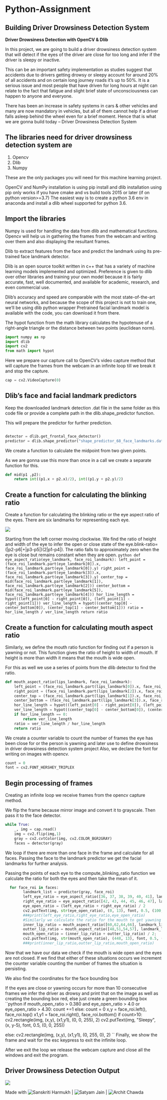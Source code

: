 # Python-Assignment

## Building Driver Drowsiness Detection System

**Driver Drowsiness Detection with OpenCV & Dlib**

In this project, we are going to build a driver drowsiness detection system that will detect if the eyes of the driver are close for too long and infer if the driver is sleepy or inactive.

This can be an important safety implementation as studies suggest that accidents due to drivers getting drowsy or sleepy account for around 20% of all accidents and on certain long journey roads it’s up to 50%. It is a serious issue and most people that have driven for long hours at night can relate to the fact that fatigue and slight brief state of unconsciousness can happen to anyone and everyone.

There has been an increase in safety systems in cars & other vehicles and many are now mandatory in vehicles, but all of them cannot help if a driver falls asleep behind the wheel even for a brief moment. Hence that is what we are gonna build today – Driver Drowsiness Detection System

## The libraries need for driver drowsiness detection system are

1. Opencv
2. Dlib
3. Numpy

These are the only packages you will need for this machine learning project.

OpenCV and NumPy installation is using pip install and dlib installation using pip only works if you have cmake and vs build tools 2015 or later (if on python version>=3.7)
The easiest way is to create a python 3.6 env in anaconda and install a dlib wheel supported for python 3.6. 

## Import the libraries
Numpy is used for handling the data from dlib and mathematical functions. Opencv will help us in gathering the frames from the webcam and writing over them and also displaying the resultant frames.

Dlib to extract features from the face and predict the landmark using its pre-trained face landmark detector.

Dlib is an open source toolkit written in c++ that has a variety of machine learning models implemented and optimized. Preference is given to dlib over other libraries and training your own model because it is fairly accurate, fast, well documented, and available for academic, research, and even commercial use.

Dlib’s accuracy and speed are comparable with the most state-of-the-art neural networks, and because the scope of this project is not to train one, we’ll be using dlib python wrapper Pretrained facial landmark model is available with the code, you can download it from there.

The hypot function from the math library calculates the hypotenuse of a right-angle triangle or the distance between two points (euclidean norm).
```python
import numpy as np
import dlib
import cv2
from math import hypot
```
Here we prepare our capture call to OpenCV’s video capture method that will capture the frames from the webcam in an infinite loop till we break it and stop the capture.
```python
cap = cv2.VideoCapture(0)
```
## Dlib’s face and facial landmark predictors
Keep the downloaded landmark detection .dat file in the same folder as this code file or provide a complete path in the dlib.shape_predictor function.

This will prepare the predictor for further prediction.
```python

detector = dlib.get_frontal_face_detector()
predictor = dlib.shape_predictor("shape_predictor_68_face_landmarks.dat")
```
We create a function to calculate the midpoint from two given points.

As we are gonna use this more than once in a call we create a separate function for this.
```python
def mid(p1 ,p2):
    return int((p1.x + p2.x)/2), int((p1.y + p2.y)/2)
```

## Create a function for calculating the blinking ratio
Create a function for calculating the blinking ratio or the eye aspect ratio of the eyes. There are six landmarks for representing each eye.

![](https://techvidvan.com/tutorials/wp-content/uploads/sites/2/2021/06/eye-aspect-ratio.jpg)

Starting from the left corner moving clockwise. We find the ratio of height and width of the eye to infer the open or close state of the eye.blink-ratio=(|p2-p6|+|p3-p5|)(2|p1-p4|). The ratio falls to approximately zero when the eye is close but remains constant when they are open.
``python
def eye_aspect_ratio(eye_landmark, face_roi_landmark):
    left_point = (face_roi_landmark.part(eye_landmark[0]).x, face_roi_landmark.part(eye_landmark[0]).y)
    right_point = (face_roi_landmark.part(eye_landmark[3]).x, face_roi_landmark.part(eye_landmark[3]).y)
    center_top = mid(face_roi_landmark.part(eye_landmark[1]), face_roi_landmark.part(eye_landmark[2]))
    center_bottom = mid(face_roi_landmark.part(eye_landmark[5]), face_roi_landmark.part(eye_landmark[4]))
    hor_line_length = hypot((left_point[0] - right_point[0]), (left_point[1] - right_point[1]))
    ver_line_length = hypot((center_top[0] - center_bottom[0]), (center_top[1] - center_bottom[1]))
    ratio = hor_line_length / ver_line_length
    return ratio
    ``
    
   ## Create a function for calculating mouth aspect ratio
Similarly, we define the mouth ratio function for finding out if a person is yawning or not. This function gives the ratio of height to width of mouth. If height is more than width it means that the mouth is wide open.

For this as well we use a series of points from the dlib detector to find the ratio.

```python
def mouth_aspect_ratio(lips_landmark, face_roi_landmark):
    left_point = (face_roi_landmark.part(lips_landmark[0]).x, face_roi_landmark.part(lips_landmark[0]).y)
    right_point = (face_roi_landmark.part(lips_landmark[2]).x, face_roi_landmark.part(lips_landmark[2]).y)
    center_top = (face_roi_landmark.part(lips_landmark[1]).x, face_roi_landmark.part(lips_landmark[1]).y)
    center_bottom = (face_roi_landmark.part(lips_landmark[3]).x, face_roi_landmark.part(lips_landmark[3]).y)
    hor_line_length = hypot((left_point[0] - right_point[0]), (left_point[1] - right_point[1]))
    ver_line_length = hypot((center_top[0] - center_bottom[0]), (center_top[1] - center_bottom[1]))
    if hor_line_length == 0:
        return ver_line_length
    ratio = ver_line_length / hor_line_length
    return ratio
 ```
 We create a counter variable to count the number of frames the eye has been close for or the person is yawning and later use to define drowsiness in driver drowsiness detection system project Also, we declare the font for writing on images with opencv.
```python
count = 0
font = cv2.FONT_HERSHEY_TRIPLEX
```
## Begin processing of frames
Creating an infinite loop we receive frames from the opencv capture method.

We flip the frame because mirror image and convert it to grayscale. Then pass it to the face detector.
```python
while True:
    _, img = cap.read()
    img = cv2.flip(img,1)
    gray = cv2.cvtColor(img, cv2.COLOR_BGR2GRAY)
    faces = detector(gray)
  ```
We loop if there are more than one face in the frame and calculate for all faces. Passing the face to the landmark predictor we get the facial landmarks for further analysis.

Passing the points of each eye to the compute_blinking_ratio function we calculate the ratio for both the eyes and then take the mean of it.
```python
  for face_roi in faces:
        landmark_list = predictor(gray, face_roi)
        left_eye_ratio = eye_aspect_ratio([36, 37, 38, 39, 40, 41], landmark_list)
        right_eye_ratio = eye_aspect_ratio([42, 43, 44, 45, 46, 47], landmark_list)
        eye_open_ratio = (left_eye_ratio + right_eye_ratio) / 2
        cv2.putText(img, str(eye_open_ratio), (0, 13), font, 0.5, (100, 100, 100))
        ###print(left_eye_ratio,right_eye_ratio,eye_open_ratio)
        #Similarly we calculate the ratio for the mouth to get yawning status, for both outer and inner lips to be more accurate and calculate its mean.
        inner_lip_ratio = mouth_aspect_ratio([60,62,64,66], landmark_list)
        outter_lip_ratio = mouth_aspect_ratio([48,51,54,57], landmark_list)
        mouth_open_ratio = (inner_lip_ratio + outter_lip_ratio) / 2;
        cv2.putText(img, str(mouth_open_ratio), (448, 13), font, 0.5, (100, 100, 100))
        ###print(inner_lip_ratio,outter_lip_ratio,mouth_open_ratio)
 ```
 Now that we have our data we check if the mouth is wide open and the eyes are not closed. If we find that either of these situations occurs we increment the counter variable counting the number of frames the situation is persisting.

We also find the coordinates for the face bounding box

If the eyes are close or yawning occurs for more than 10 consecutive frames we infer the driver as drowsy and print that on the image as well as creating the bounding box red, else just create a green bounding box
``python
if mouth_open_ratio > 0.380 and eye_open_ratio > 4.0 or eye_open_ratio > 4.30:
    count +=1
else:
    count = 0
x,y = face_roi.left(), face_roi.top()
x1,y1 = face_roi.right(), face_roi.bottom()
if count>10:
    cv2.rectangle(img, (x,y), (x1,y1), (0, 0, 255), 2)
    cv2.putText(img, "Sleepy", (x, y-5), font, 0.5, (0, 0, 255))
    
else:
    cv2.rectangle(img, (x,y), (x1,y1), (0, 255, 0), 2)
    ``
Finally, we show the frame and wait for the esc keypress to exit the infinite loop.

After we exit the loop we release the webcam capture and close all the windows and exit the program.  

## Driver Drowsiness Detection Output

![](https://techvidvan.com/tutorials/wp-content/uploads/sites/2/2021/06/driver-drowsiness-detection-output.jpg)

Made with ![Sanskriti Harmukh]() | ![Satyam Jain]() | ![Archit Chawda]()
